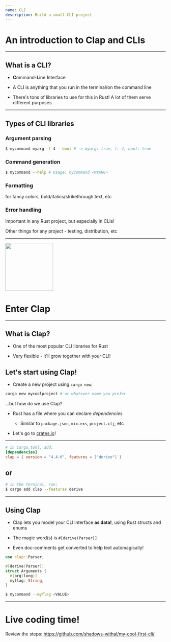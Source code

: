 ```yaml
---
name: CLI
description: Build a small CLI project
---
```


<!-- .slide: class="center middle" -->

# An introduction to Clap and CLIs

---

## What is a CLI?

- **C**ommand-**L**ine **I**nterface

- A CLI is anything that you run in the terminal/on the command line

- There's tons of libraries to use for this in Rust! A lot of them serve
  different purposes

---

## Types of CLI libraries

<div>

### Argument parsing

```sh
$ mycommand myarg -f 4 --bool # -> myarg: true, f: 4, bool: true
```

</div>
<!-- .element: class="fragment" -->

<div>

### Command generation

```sh
$ mycommand --help # Usage: mycommand <MYARG>
```

</div>
<!-- .element: class="fragment" -->

<div>

### Formatting 

for fancy colors, bold/italics/strikethrough text, etc

</div>
<!-- .element: class="fragment" -->

<div>

### Error handling 

important in any Rust project, but especially in CLIs!

</div>
<!-- .element: class="fragment" -->

<div>

Other things for any project - testing, distribution, etc

</div>
<!-- .element: class="fragment" -->

---

<img src="https://raw.githubusercontent.com/clap-rs/clap/master/assets/clap.png" width=150 />

# Enter Clap
<!-- .slide: class="center" -->

---

## What is Clap?

- One of the most popular CLI libraries for Rust

- Very flexible - it'll grow together with your CLI!

<div>

## Let's start using Clap!

- Create a new project using `cargo new`:

```sh
cargo new mycoolproject # or whatever name you prefer
```

</div>
<!-- .element: class="fragment spacer" -->

...but how do we use Clap?
<!-- .element: class="fragment" -->

<div>

- Rust has a file where you can declare _dependencies_
  - Similar to `package.json`, `mix.exs`, `project.clj`, etc

- Let's go to [crates.io](https://crates.io)!

</div>
<!-- .element: class="fragment" -->

---

```toml
# in Cargo.toml, add:
[dependencies]
clap = { version = "4.4.6", features = ["derive"] }
```

## or

```sh
# in the terminal, run:
$ cargo add clap --features derive
```
<!-- .slide: class="center" -->

---

## Using Clap

- Clap lets you model your CLI interface **as data!**, using Rust structs and enums

- The magic word(s) is `#[derive(Parser)]`

- Even doc-comments get converted to help text automagically!

```rust
use clap::Parser;

#[derive(Parser)]
struct Arguments {
  #[arg(long)]
  myflag: String,
}
```

```sh
$ mycommand --myflag <VALUE>
```

---

# Live coding time!

Review the steps: https://github.com/shadows-withal/my-cool-first-cli/
<!-- .slide: class="center" -->

